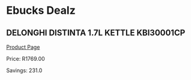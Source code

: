 
# Ebucks Dealz
## DELONGHI DISTINTA 1.7L KETTLE KBI30001CP
[Product Page](https://www.ebucks.com/web/shop/productSelected.do?prodId=1151036802&catId=704985963)

Price: R1769.00

Savings: 231.0


	